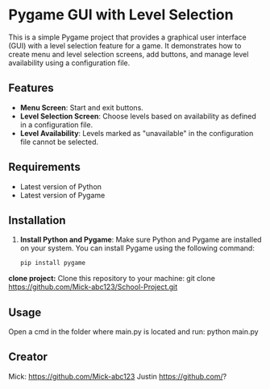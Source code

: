 # Pygame GUI with Level Selection

This is a simple Pygame project that provides a graphical user interface (GUI) with a level selection feature for a game. It demonstrates how to create menu and level selection screens, add buttons, and manage level availability using a configuration file.

## Features

- **Menu Screen**: Start and exit buttons.
- **Level Selection Screen**: Choose levels based on availability as defined in a configuration file.
- **Level Availability**: Levels marked as "unavailable" in the configuration file cannot be selected.

## Requirements

- Latest version of Python
- Latest version of Pygame

## Installation

1. **Install Python and Pygame**: Make sure Python and Pygame are installed on your system. You can install Pygame using the following command:

   ```bash
   pip install pygame

**clone project:** Clone this repository to your machine:
git clone https://github.com/Mick-abc123/School-Project.git

## Usage
Open a cmd in the folder where main.py is located and run:
python main.py

## Creator
Mick: https://github.com/Mick-abc123
Justin https://github.com/?
